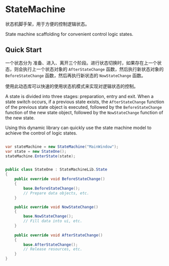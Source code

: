 # StateMachine

状态机脚手架，用于方便的控制逻辑状态。

State machine scaffolding for convenient control logic states.    



## Quick Start

一个状态分为 准备、进入、离开三个阶段。进行状态切换时，如果存在上一个状态，则会执行上一个状态对象的 `AfterStateChange` 函数，然后执行新状态对象的 `BeforeStateChange` 函数，然后再执行新状态的 `NowStateChange` 函数。

使用此动态库可以快速的使用状态机模式来实现对逻辑状态的控制。



A state is divided into three stages: preparation, entry and exit. When a state switch occurs, if a previous state exists, the `AfterStateChange` function of the previous state object is executed, followed by the `BeforeStateChange` function of the new state object, followed by the `NowStateChange` function of the new state. 

Using this dynamic library can quickly use the state machine model to achieve the control of logic states. 



```c#

var stateMachine = new StateMachine("MainWindow");
var state = new StateOne();
stateMachine.EnterState(state);

```

```c#

public class StateOne : StateMachineLib.State
{    
    public override void BeforeStateChange()
    {
        base.BeforeStateChange();
        // Prepare data objects, etc.
    }

    public override void NowStateChange()
    {
        base.NowStateChange();
        // Fill data into ui, etc.
    }
    
    public override void AfterStateChange()
    {
        base.AfterStateChange();
        // Release resources, etc.
    }
}

```

